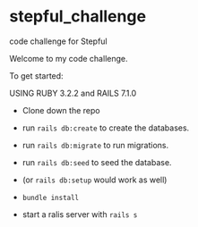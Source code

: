 # stepful_challenge
code challenge for Stepful

Welcome to my code challenge. 

To get started:

USING RUBY 3.2.2 and RAILS 7.1.0

- Clone down the repo
- run `rails db:create` to create the databases.
- run `rails db:migrate` to run migrations.
- run `rails db:seed` to seed the database.
- (or `rails db:setup` would work as well)

- `bundle install`

- start a ralis server with `rails s` 

